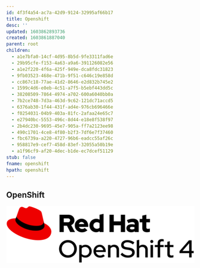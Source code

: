 ```yaml
---
id: 4f3f4a54-ac7a-42d9-9124-32995af66b17
title: Openshift
desc: ''
updated: 1603862893736
created: 1603861887040
parent: root
children:
  - a1e7bfa0-14cf-4d95-8b5d-9fe3311fad6e
  - 29b95cfe-f153-4a63-a9a6-391126082e56
  - a1e2f220-4f6a-425f-949e-dca8fdc31823
  - 9fb03523-468e-471b-9f51-c646c19e858d
  - cc867c18-77ae-41d2-8646-e2d832b745e2
  - 1599c4d6-e0eb-4c51-a7f5-b5ebf443dd5c
  - 38208509-7864-4974-a702-600a6040bb0a
  - 7b2ce748-7d3a-463d-9c62-121dc71accd5
  - 6376ab30-1f44-431f-ad4e-976cb696466e
  - f0254031-04b9-403a-81fc-2afaa24e65c7
  - e27940bc-5553-496c-8d44-e18e8f538f97
  - 2b4dc230-9695-45e7-905a-ff7a2123ee98
  - 490c1701-4ce8-4f80-b2f3-7df6e7f37460
  - fbc6739a-a220-4727-96b6-eadcc55af26c
  - 958817e9-cef7-458d-83ef-32055a50b19e
  - a1f96cf9-af20-4dec-b1de-ec7dcef51129
stub: false
fname: openshift
hpath: openshift
---
```

## OpenShift

![](/assets/images/logo.png)

